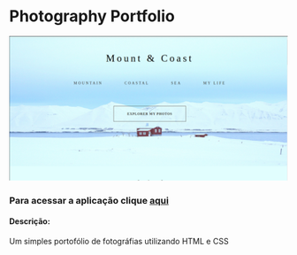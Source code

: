 <h1>Photography Portfolio</h1>

<img src="images/exhibition/introduction.png" alt="Imagem for introduction"/>

### Para acessar a aplicação clique <a href="link">aqui</a>

#### Descrição:

Um simples portofólio de fotográfias utilizando HTML e CSS
